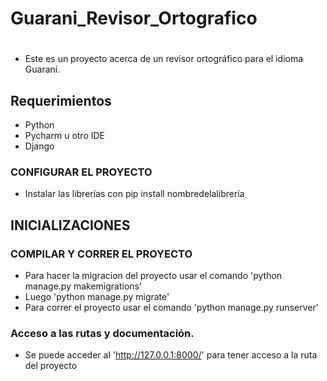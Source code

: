 # Guarani_Revisor_Ortografico


# 
- Este es un proyecto acerca de un revisor ortográfico para el idioma Guaraní.

## Requerimientos
- Python
- Pycharm u otro IDE
- Django

### CONFIGURAR EL PROYECTO
- Instalar las librerías con pip install nombredelalibrería

## INICIALIZACIONES

### COMPILAR Y CORRER EL PROYECTO
- Para hacer la migracion del proyecto usar el comando 'python manage.py makemigrations' 
- Luego 'python manage.py migrate'
- Para correr el proyecto usar el comando 'python manage.py runserver'


### Acceso a las rutas y documentación.
 - Se puede acceder al 'http://127.0.0.1:8000/' para tener acceso a la ruta del proyecto
